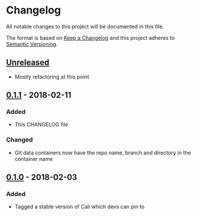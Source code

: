 # Changelog
All notable changes to this project will be documented in this file.

The format is based on [Keep a Changelog](http://keepachangelog.com/en/1.0.0/)
and this project adheres to [Semantic Versioning](http://semver.org/spec/v2.0.0.html).

[Unreleased]: https://github.com/skybet/cali/compare/v0.1.1...master
## [Unreleased]

- Mostly refactoring at this point



[0.1.1]:      https://github.com/skybet/cali/compare/v0.1.0...v0.1.1
## [0.1.1] - 2018-02-11
### Added
- This CHANGELOG file

### Changed
- Git data containers now have the repo name, branch and directory in the container name


[0.1.0]:      https://github.com/skybet/cali/compare/init...v0.1.0
## [0.1.0] - 2018-02-03
### Added
- Tagged a stable version of Cali which devs can pin to
